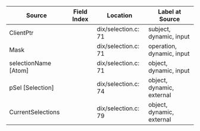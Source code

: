 | Source | Field Index | Location | Label at Source |
| ------ | ----------- | -------- | --------------- |
| ClientPtr | | dix/selection.c: 71 | subject, dynamic, input
| Mask | | dix/selection.c: 71 | operation, dynamic, input
| selectionName [Atom] | | dix/selection.c: 71 | object, dynamic, input
| pSel [Selection] | | dix/selection.c: 74 | object, dynamic, external
| CurrentSelections | | dix/selection.c: 79 | object, dynamic, external